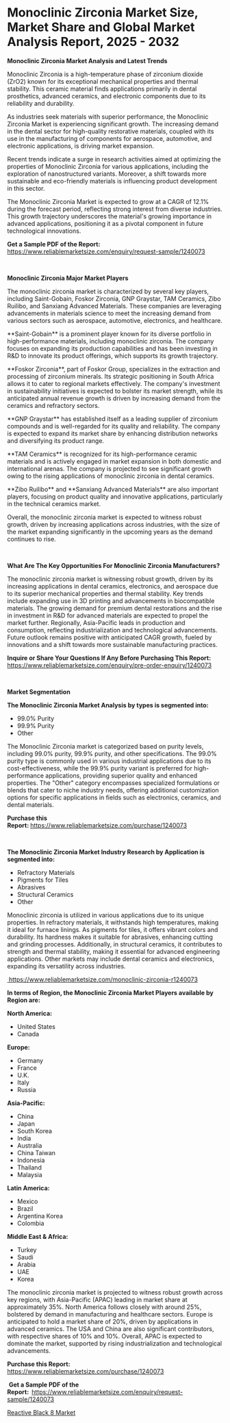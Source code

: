 <p><h1>Monoclinic Zirconia Market Size, Market Share and Global Market Analysis Report, 2025 - 2032</h1></p><p><strong>Monoclinic Zirconia Market Analysis and Latest Trends</strong></p>
<p><p>Monoclinic Zirconia is a high-temperature phase of zirconium dioxide (ZrO2) known for its exceptional mechanical properties and thermal stability. This ceramic material finds applications primarily in dental prosthetics, advanced ceramics, and electronic components due to its reliability and durability. </p><p>As industries seek materials with superior performance, the Monoclinic Zirconia Market is experiencing significant growth. The increasing demand in the dental sector for high-quality restorative materials, coupled with its use in the manufacturing of components for aerospace, automotive, and electronic applications, is driving market expansion. </p><p>Recent trends indicate a surge in research activities aimed at optimizing the properties of Monoclinic Zirconia for various applications, including the exploration of nanostructured variants. Moreover, a shift towards more sustainable and eco-friendly materials is influencing product development in this sector. </p><p>The Monoclinic Zirconia Market is expected to grow at a CAGR of 12.1% during the forecast period, reflecting strong interest from diverse industries. This growth trajectory underscores the material's growing importance in advanced applications, positioning it as a pivotal component in future technological innovations.</p></p>
<p><strong>Get a Sample PDF of the Report:&nbsp;</strong> <a href="https://www.reliablemarketsize.com/enquiry/request-sample/1240073?utm_campaign=3201&utm_medium=2&utm_source=Github&utm_content=ia&utm_term=02042025&utm_id=monoclinic-zirconia">https://www.reliablemarketsize.com/enquiry/request-sample/1240073</a></p>
<p>&nbsp;</p>
<p><strong>Monoclinic Zirconia Major Market Players</strong></p>
<p><p>The monoclinic zirconia market is characterized by several key players, including Saint-Gobain, Foskor Zirconia, GNP Graystar, TAM Ceramics, Zibo Ruilibo, and Sanxiang Advanced Materials. These companies are leveraging advancements in materials science to meet the increasing demand from various sectors such as aerospace, automotive, electronics, and healthcare.</p><p>**Saint-Gobain** is a prominent player known for its diverse portfolio in high-performance materials, including monoclinic zirconia. The company focuses on expanding its production capabilities and has been investing in R&D to innovate its product offerings, which supports its growth trajectory.</p><p>**Foskor Zirconia**, part of Foskor Group, specializes in the extraction and processing of zirconium minerals. Its strategic positioning in South Africa allows it to cater to regional markets effectively. The company's investment in sustainability initiatives is expected to bolster its market strength, while its anticipated annual revenue growth is driven by increasing demand from the ceramics and refractory sectors.</p><p>**GNP Graystar** has established itself as a leading supplier of zirconium compounds and is well-regarded for its quality and reliability. The company is expected to expand its market share by enhancing distribution networks and diversifying its product range. </p><p>**TAM Ceramics** is recognized for its high-performance ceramic materials and is actively engaged in market expansion in both domestic and international arenas. The company is projected to see significant growth owing to the rising applications of monoclinic zirconia in dental ceramics.</p><p>**Zibo Ruilibo** and **Sanxiang Advanced Materials** are also important players, focusing on product quality and innovative applications, particularly in the technical ceramics market.</p><p>Overall, the monoclinic zirconia market is expected to witness robust growth, driven by increasing applications across industries, with the size of the market expanding significantly in the upcoming years as the demand continues to rise.</p></p>
<p>&nbsp;</p>
<p><strong>What Are The Key Opportunities For Monoclinic Zirconia Manufacturers?</strong></p>
<p><p>The monoclinic zirconia market is witnessing robust growth, driven by its increasing applications in dental ceramics, electronics, and aerospace due to its superior mechanical properties and thermal stability. Key trends include expanding use in 3D printing and advancements in biocompatible materials. The growing demand for premium dental restorations and the rise in investment in R&D for advanced materials are expected to propel the market further. Regionally, Asia-Pacific leads in production and consumption, reflecting industrialization and technological advancements. Future outlook remains positive with anticipated CAGR growth, fueled by innovations and a shift towards more sustainable manufacturing practices.</p></p>
<p><strong>Inquire or Share Your Questions If Any Before Purchasing This Report:</strong> <a href="https://www.reliablemarketsize.com/enquiry/pre-order-enquiry/1240073?utm_campaign=3201&utm_medium=2&utm_source=Github&utm_content=ia&utm_term=02042025&utm_id=monoclinic-zirconia">https://www.reliablemarketsize.com/enquiry/pre-order-enquiry/1240073</a></p>
<p>&nbsp;</p>
<p><strong>Market Segmentation</strong></p>
<p><strong>The Monoclinic Zirconia Market Analysis by types is segmented into:</strong></p>
<p><ul><li>99.0% Purity</li><li>99.9% Purity</li><li>Other</li></ul></p>
<p><p>The Monoclinic Zirconia market is categorized based on purity levels, including 99.0% purity, 99.9% purity, and other specifications. The 99.0% purity type is commonly used in various industrial applications due to its cost-effectiveness, while the 99.9% purity variant is preferred for high-performance applications, providing superior quality and enhanced properties. The "Other" category encompasses specialized formulations or blends that cater to niche industry needs, offering additional customization options for specific applications in fields such as electronics, ceramics, and dental materials.</p></p>
<p><strong>Purchase this Report:&nbsp;</strong><a href="https://www.reliablemarketsize.com/purchase/1240073?utm_campaign=3201&utm_medium=2&utm_source=Github&utm_content=ia&utm_term=02042025&utm_id=monoclinic-zirconia">https://www.reliablemarketsize.com/purchase/1240073</a></p>
<p>&nbsp;</p>
<p><strong>The Monoclinic Zirconia Market Industry Research by Application is segmented into:</strong></p>
<p><ul><li>Refractory Materials</li><li>Pigments for Tiles</li><li>Abrasives</li><li>Structural Ceramics</li><li>Other</li></ul></p>
<p><p>Monoclinic zirconia is utilized in various applications due to its unique properties. In refractory materials, it withstands high temperatures, making it ideal for furnace linings. As pigments for tiles, it offers vibrant colors and durability. Its hardness makes it suitable for abrasives, enhancing cutting and grinding processes. Additionally, in structural ceramics, it contributes to strength and thermal stability, making it essential for advanced engineering applications. Other markets may include dental ceramics and electronics, expanding its versatility across industries.</p></p>
<p><a href="https://www.reliablemarketsize.com/monoclinic-zirconia-r1240073?utm_campaign=3201&utm_medium=2&utm_source=Github&utm_content=ia&utm_term=02042025&utm_id=monoclinic-zirconia">&nbsp;https://www.reliablemarketsize.com/monoclinic-zirconia-r1240073</a></p>
<p><strong>In terms of Region, the Monoclinic Zirconia Market Players available by Region are:</strong></p>
<p>
    <p> <strong> North America: </strong>
        <ul>
            <li>United States</li>
            <li>Canada</li>
        </ul>
        </p> 
    <p> <strong> Europe: </strong>
        <ul>
            <li>Germany</li>
            <li>France</li>
            <li>U.K.</li>
            <li>Italy</li>
            <li>Russia</li>
        </ul>
        </p> 
    <p> <strong> Asia-Pacific: </strong>
        <ul>
            <li>China</li>
            <li>Japan</li>
            <li>South Korea</li>
            <li>India</li>
            <li>Australia</li>
            <li>China Taiwan</li>
            <li>Indonesia</li>
            <li>Thailand</li>
            <li>Malaysia</li>
        </ul>
        </p> 
    <p> <strong> Latin America: </strong>
        <ul>
            <li>Mexico</li>
            <li>Brazil</li>
            <li>Argentina Korea</li>
            <li>Colombia</li>
        </ul>
        </p> 
    <p> <strong> Middle East & Africa: </strong>
        <ul>
            <li>Turkey</li>
            <li>Saudi</li>
            <li>Arabia</li>
            <li>UAE</li>
            <li>Korea</li>
        </ul>
    </p>
    </p>
<p><p>The monoclinic zirconia market is projected to witness robust growth across key regions, with Asia-Pacific (APAC) leading in market share at approximately 35%. North America follows closely with around 25%, bolstered by demand in manufacturing and healthcare sectors. Europe is anticipated to hold a market share of 20%, driven by applications in advanced ceramics. The USA and China are also significant contributors, with respective shares of 10% and 10%. Overall, APAC is expected to dominate the market, supported by rising industrialization and technological advancements.</p></p>
<p><strong>Purchase this Report: </strong><a href="https://www.reliablemarketsize.com/purchase/1240073?utm_campaign=3201&utm_medium=2&utm_source=Github&utm_content=ia&utm_term=02042025&utm_id=monoclinic-zirconia">https://www.reliablemarketsize.com/purchase/1240073</a></p>
<p>&nbsp;<strong>Get a Sample PDF of the Report:&nbsp;&nbsp;</strong><a href="https://www.reliablemarketsize.com/enquiry/request-sample/1240073?utm_campaign=3201&utm_medium=2&utm_source=Github&utm_content=ia&utm_term=02042025&utm_id=monoclinic-zirconia">https://www.reliablemarketsize.com/enquiry/request-sample/1240073</a></p>
<p><strong></strong></p>
<p><p><a href="https://github.com/daemluari/Market-Research-Report-List-1/blob/main/reactive-black-8-market.md?utm_campaign=3201&utm_medium=2&utm_source=Github&utm_content=ia&utm_term=02042025&utm_id=monoclinic-zirconia">Reactive Black 8 Market</a></p></p>